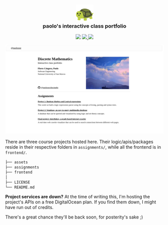 <h3 align="center">
    <img src="./frontend/public/favicon.svg" width="55" /><br />
    paolo's interactive class portfolio<br />
</h3>

<p align="center">
<a href="https://crates.io/crates/logic-parser"><img src="https://img.shields.io/badge/crates-logic--parser-darkgreen?logo=rust&color=%23d2991d" /></a>
<a href="https://paoloose.site/discmaths">
    <img src="https://img.shields.io/badge/running-paoloose.site%2Fdiscmaths-ff8355?logo=GithubPages" />
</a>
<a href="https://npmjs.com/package/logic-parsers">
    <img src="https://img.shields.io/badge/npm-logic--parsers-red?logo=npm&color=FF6060" />
</a>
</p>

![Moving clouds](./assets/banner.png)

There are three course projects hosted here. Their logic/apis/packages reside in their
respective folders in `assignments/`, while all the frontend is in `frontend/`.

```plain
├── assets
├── assignments
├── frontend
│
├── LICENSE
└── README.md
```

**Project services are down?** At the time of writing this, I'm hosting the project's APIs
on a free DigitalOcean plan. If you find them down, I might have run out of credits.

There's a great chance they'll be back soon, for posterity's sake ;)
